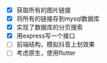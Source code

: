 
 - [x] 获取所有的图片链接
 - [x] 将所有的链接存到mysql数据库
 - [x] 实现了数据库的分页搜索
 - [x] 用express写一个接口
 - [ ] 前端结构，模拟抖音上划效果
 - [ ] 考虑原生，使用flutter
